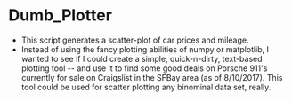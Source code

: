 # Dumb_Plotter
- This script generates a scatter-plot of car prices and mileage.
- Instead of using the fancy plotting abilities of numpy or matplotlib, I wanted to see if I could create a simple, quick-n-dirty, text-based plotting tool -- and use it to find some good deals on Porsche 911's currently for sale on Craigslist in the SFBay area (as of 8/10/2017).  This tool could be used for scatter plotting any binominal data set, really.
